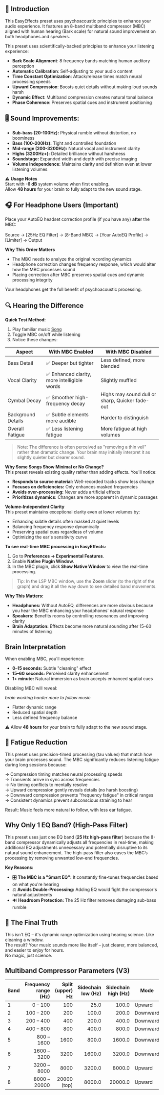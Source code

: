 ## 🌟 Introduction
This EasyEffects preset uses psychoacoustic principles to enhance your audio experience. It features an 8-band multiband compressor (MBC) aligned with human hearing (Bark scale) for natural sound improvement on both headphones and speakers.

This preset uses scientifically-backed principles to enhance your listening experience:  

- **Bark Scale Alignment**: 8 frequency bands matching human auditory perception
- **Automatic Calibration**: Self-adjusting to your audio content
- **Time Constant Optimization**: Attack/release times match neural processing speeds  
- **Upward Compression**: Boosts quiet details without making loud sounds harsh  
- **Dynamic Effect**: Multiband compression creates natural tonal balance  
- **Phase Coherence**: Preserves spatial cues and instrument positioning  

## 🎚️ Sound Improvements:

- **Sub-bass (20-100Hz):** Physical rumble without distortion, no boominess
- **Bass (100-200Hz):** Tight and controlled foundation
- **Mid-range (200-3200Hz):** Natural vocal and instrument clarity
- **Highs (3200Hz+):** Detailed brilliance without harshness
- **Soundstage:** Expanded width and depth with precise imaging
- **Volume Independence:** Maintains clarity and definition even at lower listening volumes

⚠️ **Usage Notes**  
Start with **-6 dB** system volume when first enabling.  
Allow **48 hours** for your brain to fully adapt to the new sound stage.

## 🎧 For Headphone Users (Important)
Place your AutoEQ headset correction profile (if you have any) **after** the MBC:<br><br>
Source → [25Hz EQ Filter] → [8-Band MBC] → [Your AutoEQ Profile] → [Limiter] → Output

**Why This Order Matters**

- The MBC needs to analyze the original recording dynamics
- Headphone correction changes frequency response, which would alter how the MBC processes sound
- Placing correction after MBC preserves spatial cues and dynamic processing integrity

Your headphones get the full benefit of psychoacoustic processing.

## 🔍 Hearing the Difference

**Quick Test Method:**
1. Play familiar music [Song](https://www.youtube.com/watch?v=oq5X2G5qKQI)
2. Toggle MBC on/off while listening
3. Notice these changes:

| Aspect              | With MBC Enabled                                | With MBC Disabled                      |
|---------------------|-------------------------------------------------|----------------------------------------|
| Bass Detail         | ✅ Deeper but tighter                           | Less defined, more blended             |
| Vocal Clarity       | ✅ Enhanced clarity, more intelligible words    | Slightly muffled                       |
| Cymbal Decay        | ✅ Smoother high-frequency decay                | Highs may sound dull or sharp, Quicker fade-out  |
| Background Details  | ✅ Subtle elements more audible                 | Harder to distinguish                  |
| Overall Fatigue     | ✅ Less listening fatigue                       | More fatigue at high volumes           |

> Note: The difference is often perceived as "removing a thin veil" rather than dramatic change. Your brain may initially interpret it as slightly quieter but clearer sound.

**Why Some Songs Show Minimal or No Change?**  
This preset reveals existing quality rather than adding effects. You'll notice:  

- **Responds to source material:** Well-recorded tracks show less change  
- **Focuses on deficiencies:** Only enhances masked frequencies  
- **Avoids over-processing:** Never adds artificial effects  
- **Prioritizes dynamics:** Changes are more apparent in dynamic passages  

**Volume-Independent Clarity**  
This preset maintains exceptional clarity even at lower volumes by:  

- Enhancing subtle details often masked at quiet levels  
- Balancing frequency response dynamically  
- Preserving spatial cues regardless of volume  
- Optimizing the ear's sensitivity curve

**To see real-time MBC processing in EasyEffects:**

1. Go to **Preferences → Experimental Features**.
2. Enable **Native Plugin Window**.
3. In the MBC plugin, click **Show Native Window** to view the real-time processing.
> Tip: In the LSP MBC window, use the **Zoom** slider (to the right of the graph) and drag it all the way down to see detailed band movements.

**Why This Matters:**

- **Headphones:** Without AutoEQ, differences are more obvious because you hear the MBC enhancing your headphones' natural response  
- **Speakers:** Benefits rooms by controlling resonances and improving clarity  
- **Brain Adaptation:** Effects become more natural sounding after 15–60 minutes of listening

## Brain Interpretation

When enabling MBC, you'll experience:

- **0–15 seconds:** Subtle "cleaning" effect 
- **15–60 seconds:** Perceived clarity enhancement 
- **1+ minute:** Natural immersion as brain accepts enhanced spatial cues

Disabling MBC will reveal:

*brain working harder more to follow music*

- Flatter dynamic range 
- Reduced spatial depth
- Less defined frequency balance

⚠️ Allow **48 hours** for your brain to fully adapt to the new sound stage.

## 🧠 Fatigue Reduction
This preset uses precision-timed processing (tau values) that match how your brain processes sound.
The MBC significantly reduces listening fatigue during long sessions because:

→ Compression timing matches neural processing speeds<br>
→ Transients arrive in sync across frequencies<br>
→ No timing conflicts to mentally resolve<br>
→ Upward compression gently reveals details (no harsh boosting)<br>
→ Downward compression prevents "frequency fatigue" in critical ranges<br>
→ Consistent dynamics prevent subconscious straining to hear<br>

Result: Music feels more natural to follow, with less ear fatigue.

## Why Only 1 EQ Band? (High-Pass Filter)

This preset uses just one EQ band (**25 Hz high-pass filter**) because the 8-band compressor dynamically adjusts all frequencies in real-time, making additional EQ adjustments unnecessary and potentially disruptive to its natural sound enhancement. The high-pass filter also eases the MBC’s processing by removing unwanted low-end frequencies.

**Key Reasons:**

- 🎛️ **The MBC is a "Smart EQ":** It constantly fine-tunes frequencies based on what you're hearing  
- ⚖️ **Avoids Double-Processing:** Adding EQ would fight the compressor's natural adjustments  
- 🔊 **Headroom Protection:** The 25 Hz filter removes damaging sub-bass rumble

## 🌟 **The Final Truth**  
This isn't EQ – it's dynamic range optimization using hearing science. Like cleaning a window.  
The result? Your music sounds more like itself – just clearer, more balanced, and easier to enjoy for hours.  
No magic, just science.


## Multiband Compressor Parameters (V3)

| Band | Frequency range (Hz) | Split (upper) Hz | Sidechain low (Hz) | Sidechain high (Hz) | Mode     | Attack Thresh (dB) | Attack (ms) | Release (ms) | Ratio |
| ---- | -------------------: | ---------------: | -----------------: | ------------------: | -------- | -----------------: | ----------: | -----------: | ----: |
| 1    |              0 – 100 |              100 |               25.0 |               100.0 | Upward   |             -42.00 |       100.0 |        400.0 |  1.12 |
| 2    |            100 – 200 |              200 |              100.0 |               200.0 | Downward |             -20.00 |        60.0 |        180.0 |  1.85 |
| 3    |            200 – 400 |              400 |              200.0 |               400.0 | Downward |             -18.00 |        40.0 |        160.0 |  1.65 |
| 4    |            400 – 800 |              800 |              400.0 |               800.0 | Downward |             -16.00 |        30.0 |        140.0 |  1.55 |
| 5    |           800 – 1600 |             1600 |              800.0 |              1600.0 | Downward |             -15.00 |        25.0 |        120.0 |  1.45 |
| 6    |          1600 – 3200 |             3200 |             1600.0 |              3200.0 | Downward |             -14.00 |        20.0 |        100.0 |  1.35 |
| 7    |          3200 – 8000 |             8000 |             3200.0 |              8000.0 | Upward   |             -28.00 |        10.0 |         80.0 |  1.06 |
| 8    |         8000 – 20000 |      20000 (top) |             8000.0 |             20000.0 | Upward   |             -32.00 |         5.0 |         60.0 |  1.04 |



